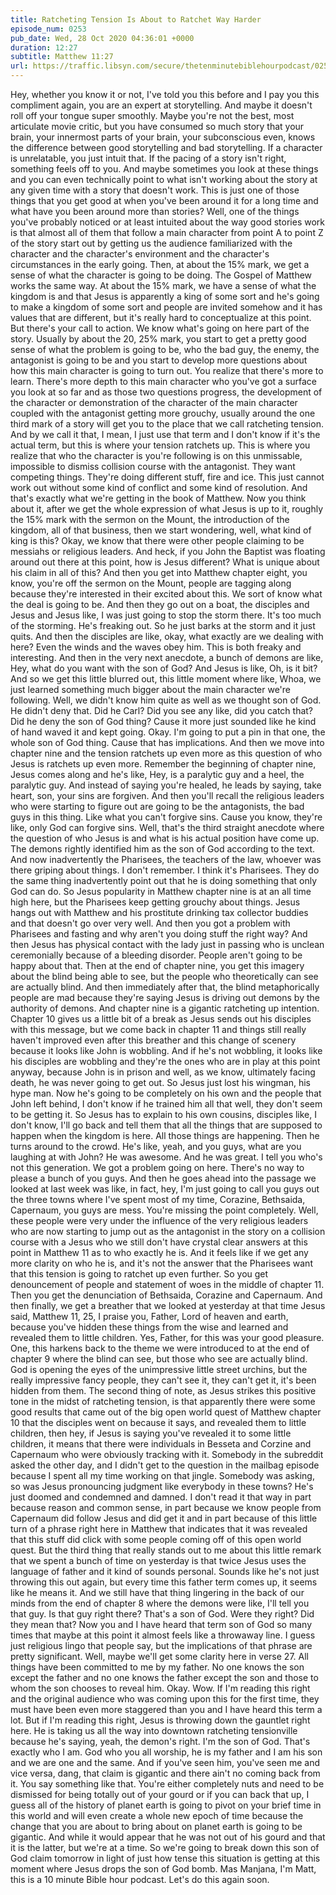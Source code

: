 ```yaml
---
title: Ratcheting Tension Is About to Ratchet Way Harder
episode_num: 0253
pub_date: Wed, 28 Oct 2020 04:36:01 +0000
duration: 12:27
subtitle: Matthew 11:27
url: https://traffic.libsyn.com/secure/thetenminutebiblehourpodcast/0253_-_Ratcheting_Tension_Is_About_to_Ratchet_Way_Harder.mp3
---
```


 Hey, whether you know it or not, I've told you this before and I pay you this compliment again, you are an expert at storytelling. And maybe it doesn't roll off your tongue super smoothly. Maybe you're not the best, most articulate movie critic, but you have consumed so much story that your brain, your innermost parts of your brain, your subconscious even, knows the difference between good storytelling and bad storytelling. If a character is unrelatable, you just intuit that. If the pacing of a story isn't right, something feels off to you. And maybe sometimes you look at these things and you can even technically point to what isn't working about the story at any given time with a story that doesn't work. This is just one of those things that you get good at when you've been around it for a long time and what have you been around more than stories? Well, one of the things you've probably noticed or at least intuited about the way good stories work is that almost all of them that follow a main character from point A to point Z of the story start out by getting us the audience familiarized with the character and the character's environment and the character's circumstances in the early going. Then, at about the 15% mark, we get a sense of what the character is going to be doing. The Gospel of Matthew works the same way. At about the 15% mark, we have a sense of what the kingdom is and that Jesus is apparently a king of some sort and he's going to make a kingdom of some sort and people are invited somehow and it has values that are different, but it's really hard to conceptualize at this point. But there's your call to action. We know what's going on here part of the story. Usually by about the 20, 25% mark, you start to get a pretty good sense of what the problem is going to be, who the bad guy, the enemy, the antagonist is going to be and you start to develop more questions about how this main character is going to turn out. You realize that there's more to learn. There's more depth to this main character who you've got a surface you look at so far and as those two questions progress, the development of the character or demonstration of the character of the main character coupled with the antagonist getting more grouchy, usually around the one third mark of a story will get you to the place that we call ratcheting tension. And by we call it that, I mean, I just use that term and I don't know if it's the actual term, but this is where your tension ratchets up. This is where you realize that who the character is you're following is on this unmissable, impossible to dismiss collision course with the antagonist. They want competing things. They're doing different stuff, fire and ice. This just cannot work out without some kind of conflict and some kind of resolution. And that's exactly what we're getting in the book of Matthew. Now you think about it, after we get the whole expression of what Jesus is up to it, roughly the 15% mark with the sermon on the Mount, the introduction of the kingdom, all of that business, then we start wondering, well, what kind of king is this? Okay, we know that there were other people claiming to be messiahs or religious leaders. And heck, if you John the Baptist was floating around out there at this point, how is Jesus different? What is unique about his claim in all of this? And then you get into Matthew chapter eight, you know, you're off the sermon on the Mount, people are tagging along because they're interested in their excited about this. We sort of know what the deal is going to be. And then they go out on a boat, the disciples and Jesus and Jesus like, I was just going to stop the storm there. It's too much of the storming. He's freaking out. So he just barks at the storm and it just quits. And then the disciples are like, okay, what exactly are we dealing with here? Even the winds and the waves obey him. This is both freaky and interesting. And then in the very next anecdote, a bunch of demons are like, Hey, what do you want with the son of God? And Jesus is like, Oh, is it bit? And so we get this little blurred out, this little moment where like, Whoa, we just learned something much bigger about the main character we're following. Well, we didn't know him quite as well as we thought son of God. He didn't deny that. Did he Carl? Did you see any like, did you catch that? Did he deny the son of God thing? Cause it more just sounded like he kind of hand waved it and kept going. Okay. I'm going to put a pin in that one, the whole son of God thing. Cause that has implications. And then we move into chapter nine and the tension ratchets up even more as this question of who Jesus is ratchets up even more. Remember the beginning of chapter nine, Jesus comes along and he's like, Hey, is a paralytic guy and a heel, the paralytic guy. And instead of saying you're healed, he leads by saying, take heart, son, your sins are forgiven. And then you'll recall the religious leaders who were starting to figure out are going to be the antagonists, the bad guys in this thing. Like what you can't forgive sins. Cause you know, they're like, only God can forgive sins. Well, that's the third straight anecdote where the question of who Jesus is and what is his actual position have come up. The demons rightly identified him as the son of God according to the text. And now inadvertently the Pharisees, the teachers of the law, whoever was there griping about things. I don't remember. I think it's Pharisees. They do the same thing inadvertently point out that he is doing something that only God can do. So Jesus popularity in Matthew chapter nine is at an all time high here, but the Pharisees keep getting grouchy about things. Jesus hangs out with Matthew and his prostitute drinking tax collector buddies and that doesn't go over very well. And then you got a problem with Pharisees and fasting and why aren't you doing stuff the right way? And then Jesus has physical contact with the lady just in passing who is unclean ceremonially because of a bleeding disorder. People aren't going to be happy about that. Then at the end of chapter nine, you get this imagery about the blind being able to see, but the people who theoretically can see are actually blind. And then immediately after that, the blind metaphorically people are mad because they're saying Jesus is driving out demons by the authority of demons. And chapter nine is a gigantic ratcheting up intention. Chapter 10 gives us a little bit of a break as Jesus sends out his disciples with this message, but we come back in chapter 11 and things still really haven't improved even after this breather and this change of scenery because it looks like John is wobbling. And if he's not wobbling, it looks like his disciples are wobbling and they're the ones who are in play at this point anyway, because John is in prison and well, as we know, ultimately facing death, he was never going to get out. So Jesus just lost his wingman, his hype man. Now he's going to be completely on his own and the people that John left behind, I don't know if he trained him all that well, they don't seem to be getting it. So Jesus has to explain to his own cousins, disciples like, I don't know, I'll go back and tell them that all the things that are supposed to happen when the kingdom is here. All those things are happening. Then he turns around to the crowd. He's like, yeah, and you guys, what are you laughing at with John? He was awesome. And he was great. I tell you who's not this generation. We got a problem going on here. There's no way to please a bunch of you guys. And then he goes ahead into the passage we looked at last week was like, in fact, hey, I'm just going to call you guys out the three towns where I've spent most of my time, Corazine, Bethsaida, Capernaum, you guys are mess. You're missing the point completely. Well, these people were very under the influence of the very religious leaders who are now starting to jump out as the antagonist in the story on a collision course with a Jesus who we still don't have crystal clear answers at this point in Matthew 11 as to who exactly he is. And it feels like if we get any more clarity on who he is, and it's not the answer that the Pharisees want that this tension is going to ratchet up even further. So you get denouncement of people and statement of woes in the middle of chapter 11. Then you get the denunciation of Bethsaida, Corazine and Capernaum. And then finally, we get a breather that we looked at yesterday at that time Jesus said, Matthew 11, 25, I praise you, Father, Lord of heaven and earth, because you've hidden these things from the wise and learned and revealed them to little children. Yes, Father, for this was your good pleasure. One, this harkens back to the theme we were introduced to at the end of chapter 9 where the blind can see, but those who see are actually blind. God is opening the eyes of the unimpressive little street urchins, but the really impressive fancy people, they can't see it, they can't get it, it's been hidden from them. The second thing of note, as Jesus strikes this positive tone in the midst of ratcheting tension, is that apparently there were some good results that came out of the big open world quest of Matthew chapter 10 that the disciples went on because it says, and revealed them to little children, then hey, if Jesus is saying you've revealed it to some little children, it means that there were individuals in Besseta and Corzine and Capernaum who were obviously tracking with it. Somebody in the subreddit asked the other day, and I didn't get to the question in the mailbag episode because I spent all my time working on that jingle. Somebody was asking, so was Jesus pronouncing judgment like everybody in these towns? He's just doomed and condemned and damned. I don't read it that way in part because reason and common sense, in part because we know people from Capernaum did follow Jesus and did get it and in part because of this little turn of a phrase right here in Matthew that indicates that it was revealed that this stuff did click with some people coming off of this open world quest. But the third thing that really stands out to me about this little remark that we spent a bunch of time on yesterday is that twice Jesus uses the language of father and it kind of sounds personal. Sounds like he's not just throwing this out again, but every time this father term comes up, it seems like he means it. And we still have that thing lingering in the back of our minds from the end of chapter 8 where the demons were like, I'll tell you that guy. Is that guy right there? That's a son of God. Were they right? Did they mean that? Now you and I have heard that term son of God so many times that maybe at this point it almost feels like a throwaway line. I guess just religious lingo that people say, but the implications of that phrase are pretty significant. Well, maybe we'll get some clarity here in verse 27. All things have been committed to me by my father. No one knows the son except the father and no one knows the father except the son and those to whom the son chooses to reveal him. Okay. Wow. If I'm reading this right and the original audience who was coming upon this for the first time, they must have been even more staggered than you and I have heard this term a lot. But if I'm reading this right, Jesus is throwing down the gauntlet right here. He is taking us all the way into downtown ratcheting tensionville because he's saying, yeah, the demon's right. I'm the son of God. That's exactly who I am. God who you all worship, he is my father and I am his son and we are one and the same. And if you've seen him, you've seen me and vice versa, dang, that claim is gigantic and there ain't no coming back from it. You say something like that. You're either completely nuts and need to be dismissed for being totally out of your gourd or if you can back that up, I guess all of the history of planet earth is going to pivot on your brief time in this world and will even create a whole new epoch of time because the change that you are about to bring about on planet earth is going to be gigantic. And while it would appear that he was not out of his gourd and that it is the latter, but we're at a time. So we're going to break down this son of God claim tomorrow in light of just how tense this situation is getting at this moment where Jesus drops the son of God bomb. Mas Manjana, I'm Matt, this is a 10 minute Bible hour podcast. Let's do this again soon.